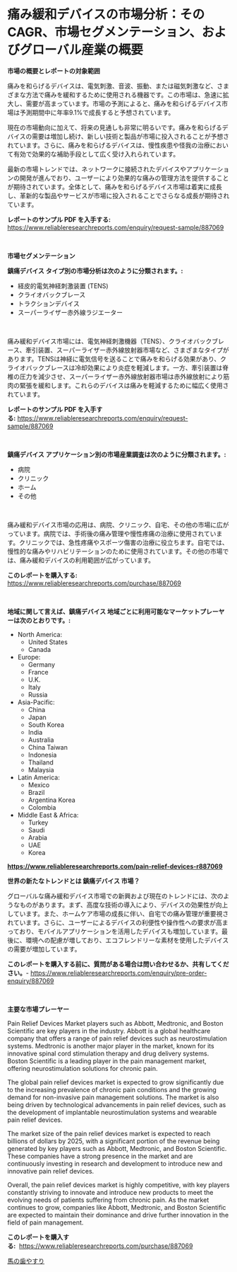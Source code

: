 <p><h1>痛み緩和デバイスの市場分析：そのCAGR、市場セグメンテーション、およびグローバル産業の概要</h1></p><p><strong>市場の概要とレポートの対象範囲</strong></p>
<p><p>痛みを和らげるデバイスは、電気刺激、音波、振動、または磁気刺激など、さまざまな方法で痛みを緩和するために使用される機器です。この市場は、急速に拡大し、需要が高まっています。市場の予測によると、痛みを和らげるデバイス市場は予測期間中に年率9.1%で成長すると予想されています。</p><p>現在の市場動向に加えて、将来の見通しも非常に明るいです。痛みを和らげるデバイスの需要は増加し続け、新しい技術と製品が市場に投入されることが予想されています。さらに、痛みを和らげるデバイスは、慢性疾患や怪我の治療において有効で効果的な補助手段として広く受け入れられています。</p><p>最新の市場トレンドでは、ネットワークに接続されたデバイスやアプリケーションの開発が進んでおり、ユーザーにより効果的な痛みの管理方法を提供することが期待されています。全体として、痛みを和らげるデバイス市場は着実に成長し、革新的な製品やサービスが市場に投入されることでさらなる成長が期待されています。</p></p>
<p><strong>レポートのサンプル PDF を入手する:</strong> <a href="https://www.reliableresearchreports.com/enquiry/request-sample/887069">https://www.reliableresearchreports.com/enquiry/request-sample/887069</a></p>
<p>&nbsp;</p>
<p><strong>市場セグメンテーション</strong></p>
<p><strong>鎮痛デバイス タイプ別の市場分析は次のように分類されます。:</strong></p>
<p><ul><li>経皮的電気神経刺激装置 (TENS)</li><li>クライオバックブレース</li><li>トラクションデバイス</li><li>スーパーライザー赤外線ラジエーター</li></ul></p>
<p>&nbsp;</p>
<p><p>痛み緩和デバイス市場には、電気神経刺激機器（TENS）、クライオバックブレース、牽引装置、スーパーライザー赤外線放射器市場など、さまざまなタイプがあります。TENSは神経に電気信号を送ることで痛みを和らげる効果があり、クライオバックブレースは冷却効果により炎症を軽減します。一方、牽引装置は脊椎の圧力を減少させ、スーパーライザー赤外線放射器市場は赤外線放射により筋肉の緊張を緩和します。これらのデバイスは痛みを軽減するために幅広く使用されています。</p></p>
<p><strong>レポートのサンプル PDF を入手する:</strong>&nbsp;<a href="https://www.reliableresearchreports.com/enquiry/request-sample/887069">https://www.reliableresearchreports.com/enquiry/request-sample/887069</a></p>
<p>&nbsp;</p>
<p><strong> 鎮痛デバイス アプリケーション別の市場産業調査は次のように分類されます。:</strong></p>
<p><ul><li>病院</li><li>クリニック</li><li>ホーム</li><li>その他</li></ul></p>
<p>&nbsp;</p>
<p><p>痛み緩和デバイス市場の応用は、病院、クリニック、自宅、その他の市場に広がっています。病院では、手術後の痛み管理や慢性疼痛の治療に使用されています。クリニックでは、急性疼痛やスポーツ傷害の治療に役立ちます。自宅では、慢性的な痛みやリハビリテーションのために使用されています。その他の市場では、痛み緩和デバイスの利用範囲が広がっています。</p></p>
<p><strong>このレポートを購入する:</strong>&nbsp; <a href="https://www.reliableresearchreports.com/purchase/887069">https://www.reliableresearchreports.com/purchase/887069</a></p>
<p>&nbsp;</p>
<p><strong>地域に関して言えば、鎮痛デバイス 地域ごとに利用可能なマーケットプレーヤーは次のとおりです。:</strong></p>
<p><ul>
    <li>
        North America:
        <ul>
            <li>United States</li>
            <li>Canada</li>
        </ul>
    </li>
    <li>
        Europe:
        <ul>
            <li>Germany</li>
            <li>France</li>
            <li>U.K.</li>
            <li>Italy</li>
            <li>Russia</li>
        </ul>
    </li>
    <li>
        Asia-Pacific:
        <ul>
            <li>China</li>
            <li>Japan</li>
            <li>South Korea</li>
            <li>India</li>
            <li>Australia</li>
            <li>China Taiwan</li>
            <li>Indonesia</li>
            <li>Thailand</li>
            <li>Malaysia</li>
        </ul>
    </li>
    <li>
        Latin America:
        <ul>
            <li>Mexico</li>
            <li>Brazil</li>
            <li>Argentina Korea</li>
            <li>Colombia</li>
        </ul>
    </li>
    <li>
        Middle East & Africa:
        <ul>
            <li>Turkey</li>
            <li>Saudi</li>
            <li>Arabia</li>
            <li>UAE</li>
            <li>Korea</li>
        </ul>
    </li>
    </ul></p>
<p><strong><a href="https://www.reliableresearchreports.com/pain-relief-devices-r887069">https://www.reliableresearchreports.com/pain-relief-devices-r887069</a></strong>&nbsp;</p>
<p><strong>世界の新たなトレンドとは 鎮痛デバイス 市場？</strong></p>
<p><p>グローバルな痛み緩和デバイス市場での新興および現在のトレンドには、次のようなものがあります。まず、高度な技術の導入により、デバイスの効果性が向上しています。また、ホームケア市場の成長に伴い、自宅での痛み管理が重要視されています。さらに、ユーザーによるデバイスの利便性や操作性への要求が高まっており、モバイルアプリケーションを活用したデバイスも増加しています。最後に、環境への配慮が増しており、エコフレンドリーな素材を使用したデバイスの需要が増加しています。</p></p>
<p><strong>このレポートを購入する前に、質問がある場合は問い合わせるか、共有してください。</strong>- <a href="https://www.reliableresearchreports.com/enquiry/pre-order-enquiry/887069">https://www.reliableresearchreports.com/enquiry/pre-order-enquiry/887069</a></p>
<p>&nbsp;</p>
<p><strong>主要な市場プレーヤー</strong></p>
<p><p>Pain Relief Devices Market players such as Abbott, Medtronic, and Boston Scientific are key players in the industry. Abbott is a global healthcare company that offers a range of pain relief devices such as neurostimulation systems. Medtronic is another major player in the market, known for its innovative spinal cord stimulation therapy and drug delivery systems. Boston Scientific is a leading player in the pain management market, offering neurostimulation solutions for chronic pain.</p><p>The global pain relief devices market is expected to grow significantly due to the increasing prevalence of chronic pain conditions and the growing demand for non-invasive pain management solutions. The market is also being driven by technological advancements in pain relief devices, such as the development of implantable neurostimulation systems and wearable pain relief devices.</p><p>The market size of the pain relief devices market is expected to reach billions of dollars by 2025, with a significant portion of the revenue being generated by key players such as Abbott, Medtronic, and Boston Scientific. These companies have a strong presence in the market and are continuously investing in research and development to introduce new and innovative pain relief devices.</p><p>Overall, the pain relief devices market is highly competitive, with key players constantly striving to innovate and introduce new products to meet the evolving needs of patients suffering from chronic pain. As the market continues to grow, companies like Abbott, Medtronic, and Boston Scientific are expected to maintain their dominance and drive further innovation in the field of pain management.</p></p>
<p><strong>このレポートを購入する:</strong>&nbsp;&nbsp;<a href="https://www.reliableresearchreports.com/purchase/887069">https://www.reliableresearchreports.com/purchase/887069</a></p>
<p><p><a href="https://github.com/nemesis2824/Market-Research-Report-List-1/blob/main/519897019972.md">馬の歯やすり</a></p></p>